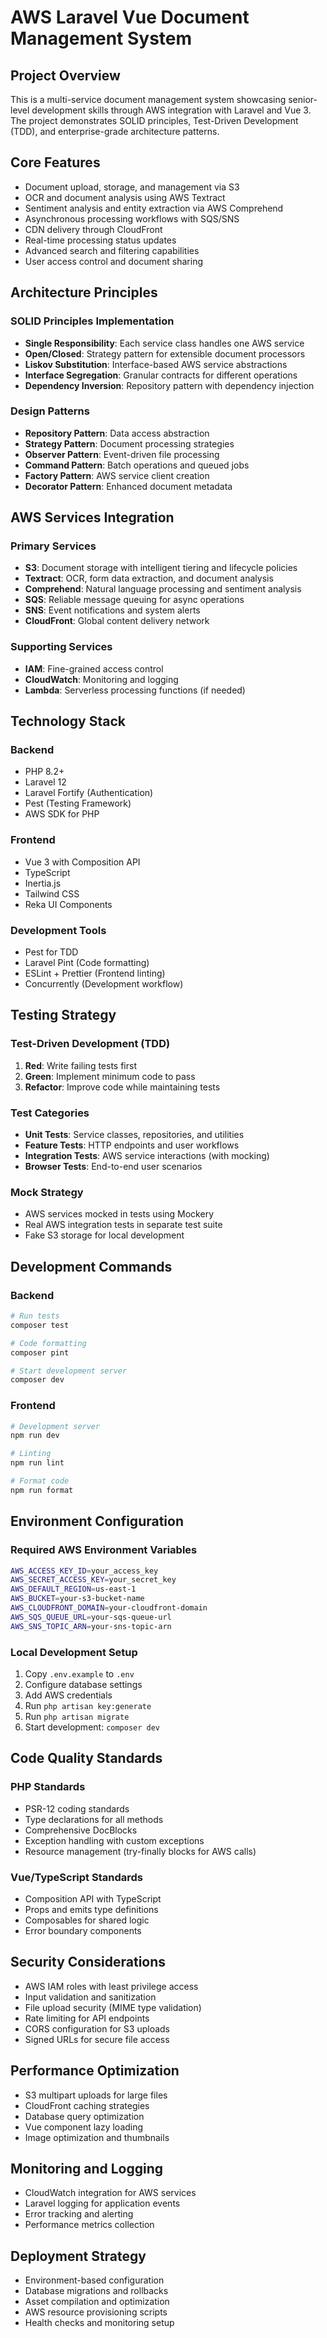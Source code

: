 # AWS Laravel Vue Document Management System

## Project Overview
This is a multi-service document management system showcasing senior-level development skills through AWS integration with Laravel and Vue 3. The project demonstrates SOLID principles, Test-Driven Development (TDD), and enterprise-grade architecture patterns.

## Core Features
- Document upload, storage, and management via S3
- OCR and document analysis using AWS Textract
- Sentiment analysis and entity extraction via AWS Comprehend
- Asynchronous processing workflows with SQS/SNS
- CDN delivery through CloudFront
- Real-time processing status updates
- Advanced search and filtering capabilities
- User access control and document sharing

## Architecture Principles

### SOLID Principles Implementation
- **Single Responsibility**: Each service class handles one AWS service
- **Open/Closed**: Strategy pattern for extensible document processors
- **Liskov Substitution**: Interface-based AWS service abstractions
- **Interface Segregation**: Granular contracts for different operations
- **Dependency Inversion**: Repository pattern with dependency injection

### Design Patterns
- **Repository Pattern**: Data access abstraction
- **Strategy Pattern**: Document processing strategies
- **Observer Pattern**: Event-driven file processing
- **Command Pattern**: Batch operations and queued jobs
- **Factory Pattern**: AWS service client creation
- **Decorator Pattern**: Enhanced document metadata

## AWS Services Integration

### Primary Services
- **S3**: Document storage with intelligent tiering and lifecycle policies
- **Textract**: OCR, form data extraction, and document analysis
- **Comprehend**: Natural language processing and sentiment analysis
- **SQS**: Reliable message queuing for async operations
- **SNS**: Event notifications and system alerts
- **CloudFront**: Global content delivery network

### Supporting Services
- **IAM**: Fine-grained access control
- **CloudWatch**: Monitoring and logging
- **Lambda**: Serverless processing functions (if needed)

## Technology Stack

### Backend
- PHP 8.2+
- Laravel 12
- Laravel Fortify (Authentication)
- Pest (Testing Framework)
- AWS SDK for PHP

### Frontend
- Vue 3 with Composition API
- TypeScript
- Inertia.js
- Tailwind CSS
- Reka UI Components

### Development Tools
- Pest for TDD
- Laravel Pint (Code formatting)
- ESLint + Prettier (Frontend linting)
- Concurrently (Development workflow)

## Testing Strategy

### Test-Driven Development (TDD)
1. **Red**: Write failing tests first
2. **Green**: Implement minimum code to pass
3. **Refactor**: Improve code while maintaining tests

### Test Categories
- **Unit Tests**: Service classes, repositories, and utilities
- **Feature Tests**: HTTP endpoints and user workflows
- **Integration Tests**: AWS service interactions (with mocking)
- **Browser Tests**: End-to-end user scenarios

### Mock Strategy
- AWS services mocked in tests using Mockery
- Real AWS integration tests in separate test suite
- Fake S3 storage for local development

## Development Commands

### Backend
```bash
# Run tests
composer test

# Code formatting
composer pint

# Start development server
composer dev
```

### Frontend
```bash
# Development server
npm run dev

# Linting
npm run lint

# Format code
npm run format
```

## Environment Configuration

### Required AWS Environment Variables
```bash
AWS_ACCESS_KEY_ID=your_access_key
AWS_SECRET_ACCESS_KEY=your_secret_key
AWS_DEFAULT_REGION=us-east-1
AWS_BUCKET=your-s3-bucket-name
AWS_CLOUDFRONT_DOMAIN=your-cloudfront-domain
AWS_SQS_QUEUE_URL=your-sqs-queue-url
AWS_SNS_TOPIC_ARN=your-sns-topic-arn
```

### Local Development Setup
1. Copy `.env.example` to `.env`
2. Configure database settings
3. Add AWS credentials
4. Run `php artisan key:generate`
5. Run `php artisan migrate`
6. Start development: `composer dev`

## Code Quality Standards

### PHP Standards
- PSR-12 coding standards
- Type declarations for all methods
- Comprehensive DocBlocks
- Exception handling with custom exceptions
- Resource management (try-finally blocks for AWS calls)

### Vue/TypeScript Standards
- Composition API with TypeScript
- Props and emits type definitions
- Composables for shared logic
- Error boundary components

## Security Considerations
- AWS IAM roles with least privilege access
- Input validation and sanitization
- File upload security (MIME type validation)
- Rate limiting for API endpoints
- CORS configuration for S3 uploads
- Signed URLs for secure file access

## Performance Optimization
- S3 multipart uploads for large files
- CloudFront caching strategies
- Database query optimization
- Vue component lazy loading
- Image optimization and thumbnails

## Monitoring and Logging
- CloudWatch integration for AWS services
- Laravel logging for application events
- Error tracking and alerting
- Performance metrics collection

## Deployment Strategy
- Environment-based configuration
- Database migrations and rollbacks
- Asset compilation and optimization
- AWS resource provisioning scripts
- Health checks and monitoring setup